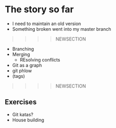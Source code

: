 # The story so far
- I need to maintain an old version
- Something broken went into my master branch
>>>>NEWSECTION
* Branching
* Merging
  * REsolving conflicts
* Git as a graph
* git phlow
* (tags)


>>>>NEWSECTION
## Exercises
* Git katas?
* House building